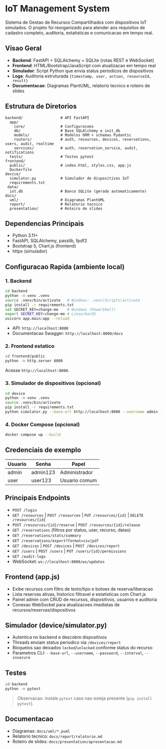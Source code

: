 # IoT Management System

Sistema de Gestao de Recursos Compartilhados com dispositivos IoT simulados. O projeto foi reorganizado para atender aos requisitos de cadastro completo, auditoria, estatisticas e comunicacao em tempo real.

## Visao Geral

- **Backend**: FastAPI + SQLAlchemy + SQLite (rotas REST e WebSocket)
- **Frontend**: HTML/Bootstrap/JavaScript com atualizacao em tempo real
- **Simulador**: Script Python que envia status periodicos de dispositivos
- **Logs**: Auditoria estruturada `{timestamp, user, action, resourceId, result}`
- **Documentacao**: Diagramas PlantUML, relatorio tecnico e roteiro de slides

## Estrutura de Diretorios

```
backend/                 # API FastAPI
  app/
    core/                # Configuracoes
    db/                  # Base SQLAlchemy e init_db
    models/              # Modelos ORM + schemas Pydantic
    routers/             # auth, resources, devices, reservations, users, audit, realtime
    services/            # auth, reservation_service, audit, notifications
  tests/                 # Testes pytest
frontend/
  public/                # index.html, styles.css, app.js
  Dockerfile
device/
  simulator.py           # Simulador de dispositivos IoT
  requirements.txt
 data/
  iot.db                 # Banco SQLite (gerado automaticamente)
docs/
  uml/                   # Diagramas PlantUML
  report/                # Relatorio tecnico
  presentation/          # Roteiro de slides
```

## Dependencias Principais

- Python 3.11+
- FastAPI, SQLAlchemy, passlib, fpdf2
- Bootstrap 5, Chart.js (frontend)
- httpx (simulador)

## Configuracao Rapida (ambiente local)

### 1. Backend

```bash
cd backend
python -m venv .venv
source .venv/bin/activate   # Windows: .venv\Scripts\activate
pip install -r requirements.txt
set SECRET_KEY=change-me    # Windows (PowerShell)
export SECRET_KEY=change-me # Linux/macOS
uvicorn app.main:app --reload
```

- API: `http://localhost:8000`
- Documentacao Swagger: `http://localhost:8000/docs`

### 2. Frontend estatico

```bash
cd frontend/public
python -m http.server 8080
```

Acesse `http://localhost:8080`.

### 3. Simulador de dispositivos (opcional)

```bash
cd device
python -m venv .venv
source .venv/bin/activate
pip install -r requirements.txt
python simulator.py --base-url http://localhost:8000 --username admin --password admin123 --interval 30
```

### 4. Docker Compose (opcional)

```bash
docker compose up --build
```

## Credenciais de exemplo

| Usuario | Senha     | Papel         |
|---------|-----------|---------------|
| admin   | admin123  | Administrador |
| user    | user123   | Usuario comum |

## Principais Endpoints

- `POST /login`
- `GET /resources` | `POST /resources` | `PUT /resources/{id}` | `DELETE /resources/{id}`
- `POST /resources/{id}/reserve` | `POST /resources/{id}/release`
- `GET /reservations` (filtros por status, user, recurso, datas)
- `GET /reservations/stats/summary`
- `GET /reservations/export?format=csv|pdf`
- `GET /devices` | `POST /devices` | `POST /devices/report`
- `GET /users` | `POST /users` | `PUT /users/{id}/permissions`
- `GET /audit-logs`
- WebSocket: `ws://localhost:8000/ws/updates`

## Frontend (app.js)

- Exibe recursos com filtro de texto/tipo e botoes de reserva/liberacao
- Lista reservas ativas, historico filtravel e estatisticas com Chart.js
- Painel admin com CRUD de recursos, dispositivos, usuarios e auditoria
- Conexao WebSocket para atualizacoes imediatas de recursos/reservas/dispositivos

## Simulador (device/simulator.py)

- Autentica no backend e descobre dispositivos
- Threads enviam status periodico via `/devices/report`
- Bloqueios sao deixados `locked`/`unlocked` conforme status do recurso
- Parametros CLI: `--base-url`, `--username`, `--password`, `--interval`, `--insecure`

## Testes

```bash
cd backend
python -m pytest
```

> Observacao: instale `pytest` caso nao esteja presente (`pip install pytest`).

## Documentacao

- Diagramas: `docs/uml/*.puml`
- Relatorio tecnico: `docs/report/relatorio.md`
- Roteiro de slides: `docs/presentation/apresentacao.md`
